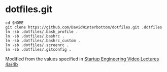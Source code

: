 dotfiles.git
============
```
cd $HOME
git clone https://github.com/DavidWinterbottom/dotfiles.git .dotfiles
ln -sb .dotfiles/.bash_profile .
ln -sb .dotfiles/.bashrc .
ln -sb .dotfiles/.bashrc_custom .
ln -sb .dotfiles/.screenrc .
ln -sb .dotfiles/.gitconfig .
```

Modified from the values specified in
[Startup Engineering Video Lectures 4a/4b](https://class.coursera.org/startup-001/lecture/index)
